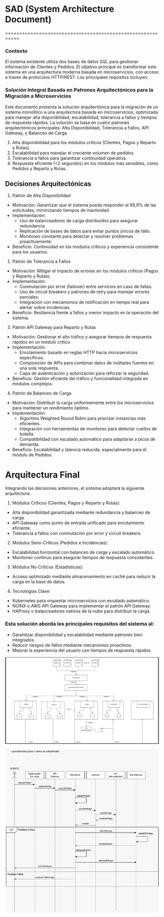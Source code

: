# SAD (System Architecture Document)

===========================================================
### Contexto
El sistema existente utiliza dos bases de datos SQL para gestionar información de Clientes y Pedidos. El objetivo principal es transformar este sistema en una arquitectura moderna basada en microservicios, con acceso a través de protocolos HTTP/REST. Los principales requisitos incluyen:

### Solución Integral Basada en Patrones Arquitectónicos para la Migración a Microservicios
Este documento presenta la solución arquitectónica para la migración de un sistema monolítico a una arquitectura basada en microservicios, optimizada para manejar alta disponibilidad, escalabilidad, tolerancia a fallos y tiempos de respuesta rápidos. La solución se basa en cuatro patrones arquitectónicos principales: Alta Disponibilidad, Tolerancia a Fallos, API Gateway, y Balanceo de Carga.

1. Alta disponibilidad para los módulos críticos (Clientes, Pagos y Reparto y Rutas).
2. Escalabilidad para manejar el creciente volumen de pedidos.
3. Tolerancia a fallos para garantizar continuidad operativa.
4. Respuesta eficiente (<2 segundos) en los módulos más sensibles, como Pedidos y Reparto y Rutas.

## Decisiones Arquitectónicas
1. Patrón de Alta Disponibilidad
-   Motivación: Garantizar que el sistema pueda responder al 99,9% de las solicitudes, minimizando tiempos de inactividad.
-   Implementación:
    -   Uso de balanceadores de carga distribuidos para asegurar redundancia.
    -   Replicación de bases de datos para evitar puntos únicos de fallo.
    -   Monitoreo constante para detectar y resolver problemas proactivamente.
-   Beneficio: Continuidad en los módulos críticos y experiencia consistente para los usuarios.

1. Patrón de Tolerancia a Fallos
-   Motivación: Mitigar el impacto de errores en los módulos críticos (Pagos y Reparto y Rutas).
-   Implementación:
    -   Conmutación por error (failover) entre servicios en caso de fallas.
    -   Uso de circuit breakers y patrones de retry para manejar errores parciales.
    -   Integración con mecanismos de notificación en tiempo real para alertar sobre incidencias.
-   Beneficio: Resiliencia frente a fallos y menor impacto en la operación del sistema.

3. Patrón API Gateway para Reparto y Rutas
-   Motivación: Gestionar el alto tráfico y asegurar tiempos de respuesta rápidos en un módulo crítico.
-   Implementación:
    -   Enrutamiento basado en reglas HTTP hacia microservicios específicos.
    -   Composición de APIs para combinar datos de múltiples fuentes en una sola respuesta.
    -   Capa de autenticación y autorización para reforzar la seguridad.
-   Beneficio: Gestión eficiente del tráfico y funcionalidad integrada en módulos complejos.

4. Patrón de Balanceo de Carga
-   Motivación: Distribuir la carga uniformemente entre los microservicios para mantener un rendimiento óptimo.
-   Implementación:
    -   Algoritmo Weighted Round Robin para priorizar instancias más eficientes.
    -   Integración con herramientas de monitoreo para detectar cuellos de botella.
    -   Compatibilidad con escalado automático para adaptarse a picos de demanda.
-   Beneficio: Escalabilidad y latencia reducida, especialmente para el módulo de Pedidos.

# Arquitectura Final
Integrando las decisiones anteriores, el sistema adoptará la siguiente arquitectura:

1.  Módulos Críticos (Clientes, Pagos y Reparto y Rutas):

-   Alta disponibilidad garantizada mediante redundancia y balanceo de carga.
-   API Gateway como punto de entrada unificado para enrutamiento eficiente.
-   Tolerancia a fallos con conmutación por error y circuit breakers.

2.  Módulos Semi-Críticos (Pedidos e Incidencias):

-   Escalabilidad horizontal con balanceo de carga y escalado automático.
-   Monitoreo continuo para asegurar tiempos de respuesta consistentes.

3.  Módulos No Críticos (Estadísticas):

-   Acceso optimizado mediante almacenamiento en caché para reducir la carga en la base de datos.

4.  Tecnologías Clave:
-   Kubernetes para orquestar microservicios con escalado automático.
-   NGINX o AWS API Gateway para implementar el patrón API Gateway.
-   HAProxy o balanceadores nativos de la nube para distribuir la carga.

### Esta solución aborda los principales requisitos del sistema al:

-   Garantizar disponibilidad y escalabilidad mediante patrones bien integrados.
-   Reducir riesgos de fallos mediante mecanismos proactivos.
-   Mejorar la experiencia del usuario con tiempos de respuesta rápidos.


![Diagrama-de-Allocation](https://github.com/Adanzin/TPE_DISE-O/blob/827739b298f04260732ad4bb1d2b100a871cf75d/docs/imagenes/0004-Diagrama-de-Allocation-Final.png)

![Diagrama-de-Flujo](https://github.com/Adanzin/TPE_DISE-O/blob/827739b298f04260732ad4bb1d2b100a871cf75d/docs/imagenes/0004-Diagrama-de-Flujo.jpeg)
